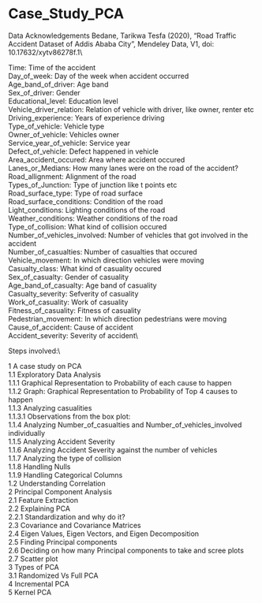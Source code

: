 # Case_Study_PCA
Data Acknowledgements Bedane, Tarikwa Tesfa (2020), “Road Traffic Accident Dataset of Addis Ababa City”, Mendeley Data, V1, doi: 10.17632/xytv86278f.1\
 
Time: Time of the accident\
Day_of_week: Day of the week when accident occurred\
Age_band_of_driver: Age band\
Sex_of_driver: Gender\
Educational_level: Education level\
Vehicle_driver_relation: Relation of vehicle with driver, like owner, renter etc\
Driving_experience: Years of experience driving\
Type_of_vehicle: Vehicle type\
Owner_of_vehicle: Vehicles owner\
Service_year_of_vehicle: Service year\
Defect_of_vehicle: Defect happened in vehicle\
Area_accident_occured: Area where accident occured\
Lanes_or_Medians: How many lanes were on the road of the accident?\
Road_allignment: Alignment of the road\
Types_of_Junction: Type of junction like t points etc\
Road_surface_type: Type of road surface\
Road_surface_conditions: Condition of the road\
Light_conditions: Lighting conditions of the road\
Weather_conditions: Weather conditions of the road\
Type_of_collision: What kind of collision occured\
Number_of_vehicles_involved: Number of vehicles that got involved in the accident\
Number_of_casualties: Number of casualties that occured\
Vehicle_movement: In which direction vehicles were moving\
Casualty_class: What kind of casuality occured\
Sex_of_casualty: Gender of casuality\
Age_band_of_casualty: Age band of casuality\
Casualty_severity: Sefverity of casuality \
Work_of_casuality: Work of casuality\
Fitness_of_casuality: Fitness of casuality\
Pedestrian_movement: In which direction pedestrians were moving\
Cause_of_accident: Cause of accident\
Accident_severity: Severity of accident\
 
Steps involved:\
 
1  A case study on PCA\
1.1  Exploratory Data Analysis\
1.1.1  Graphical Representation to Probability of each cause to happen\
1.1.2  Graph: Graphical Representation to Probability of Top 4 causes to happen\
1.1.3  Analyzing casualities\
1.1.3.1   Observations from the box plot:\
1.1.4  Analyzing Number_of_casualties and Number_of_vehicles_involved individually\
1.1.5  Analyzing Accident Severity\
1.1.6  Analyzing Accident Severity against the number of vehicles\
1.1.7  Analyzing the type of collision\
1.1.8  Handling Nulls\
1.1.9  Handling Categorical Columns\
1.2  Understanding Correlation\
2  Principal Component Analysis\
2.1  Feature Extraction\
2.2  Explaining PCA\
2.2.1   Standardization and why do it?\
2.3  Covariance and Covariance Matrices\
2.4  Eigen Values, Eigen Vectors, and Eigen Decomposition\
2.5  Finding Principal components\
2.6  Deciding on how many Principal components to take and scree plots\
2.7  Scatter plot\
3  Types of PCA\
3.1  Randomized Vs Full PCA\
4  Incremental PCA\
5  Kernel PCA
 
